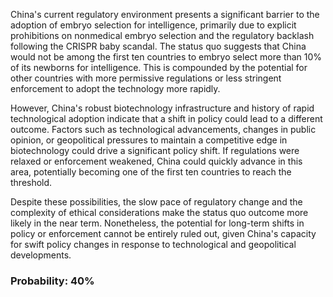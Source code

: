 China's current regulatory environment presents a significant barrier to the adoption of embryo selection for intelligence, primarily due to explicit prohibitions on nonmedical embryo selection and the regulatory backlash following the CRISPR baby scandal. The status quo suggests that China would not be among the first ten countries to embryo select more than 10% of its newborns for intelligence. This is compounded by the potential for other countries with more permissive regulations or less stringent enforcement to adopt the technology more rapidly.

However, China's robust biotechnology infrastructure and history of rapid technological adoption indicate that a shift in policy could lead to a different outcome. Factors such as technological advancements, changes in public opinion, or geopolitical pressures to maintain a competitive edge in biotechnology could drive a significant policy shift. If regulations were relaxed or enforcement weakened, China could quickly advance in this area, potentially becoming one of the first ten countries to reach the threshold.

Despite these possibilities, the slow pace of regulatory change and the complexity of ethical considerations make the status quo outcome more likely in the near term. Nonetheless, the potential for long-term shifts in policy or enforcement cannot be entirely ruled out, given China's capacity for swift policy changes in response to technological and geopolitical developments.

### Probability: 40%
